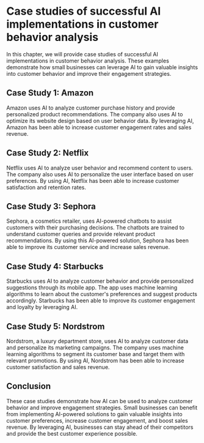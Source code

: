 Case studies of successful AI implementations in customer behavior analysis
===============================================================================================================================

In this chapter, we will provide case studies of successful AI implementations in customer behavior analysis. These examples demonstrate how small businesses can leverage AI to gain valuable insights into customer behavior and improve their engagement strategies.

Case Study 1: Amazon
--------------------

Amazon uses AI to analyze customer purchase history and provide personalized product recommendations. The company also uses AI to optimize its website design based on user behavior data. By leveraging AI, Amazon has been able to increase customer engagement rates and sales revenue.

Case Study 2: Netflix
---------------------

Netflix uses AI to analyze user behavior and recommend content to users. The company also uses AI to personalize the user interface based on user preferences. By using AI, Netflix has been able to increase customer satisfaction and retention rates.

Case Study 3: Sephora
----------------------

Sephora, a cosmetics retailer, uses AI-powered chatbots to assist customers with their purchasing decisions. The chatbots are trained to understand customer queries and provide relevant product recommendations. By using this AI-powered solution, Sephora has been able to improve its customer service and increase sales revenue.

Case Study 4: Starbucks
------------------------

Starbucks uses AI to analyze customer behavior and provide personalized suggestions through its mobile app. The app uses machine learning algorithms to learn about the customer's preferences and suggest products accordingly. Starbucks has been able to improve its customer engagement and loyalty by leveraging AI.

Case Study 5: Nordstrom
------------------------

Nordstrom, a luxury department store, uses AI to analyze customer data and personalize its marketing campaigns. The company uses machine learning algorithms to segment its customer base and target them with relevant promotions. By using AI, Nordstrom has been able to increase customer satisfaction and sales revenue.

Conclusion
------------

These case studies demonstrate how AI can be used to analyze customer behavior and improve engagement strategies. Small businesses can benefit from implementing AI-powered solutions to gain valuable insights into customer preferences, increase customer engagement, and boost sales revenue. By leveraging AI, businesses can stay ahead of their competitors and provide the best customer experience possible.
